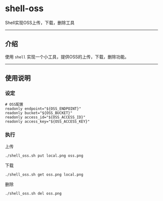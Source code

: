 # shell-oss

Shell实现OSS上传，下载，删除工具

---

## 介绍

使用 `shell` 实现一个小工具，提供OSS的上传，下载，删除功能。

---

## 使用说明

### 设定

```shell
# OSS配置
readonly endpoint="${OSS_ENDPOINT}"
readonly bucket="${OSS_BUCKET}"
readonly access_id="${OSS_ACCESS_ID}"
readonly access_key="${OSS_ACCESS_KEY}"
```

### 执行

上传

```shell
./shell_oss.sh put local.png oss.png
```

下载

```shell
./shell_oss.sh get oss.png local.png
```

删除

```shell
./shell_oss.sh del oss.png
```
